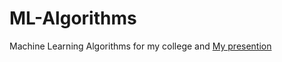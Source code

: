 # ML-Algorithms
Machine Learning Algorithms for my college and [My presention](https://docs.google.com/presentation/d/10ijAHH20qN1OZ9leem0LSTNygKBP-mHI9X7cceZXEYI/edit?usp=sharing)

